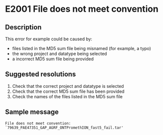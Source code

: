 # E2001	File does not meet convention

## Description

This error for example could be caused by:
* files listed in the MD5 sum file being misnamed (for example, a typo)
* the wrong project and datatype being selected
* a incorrect MD5 sum file being provided

## Suggested resolutions

1. Check that the correct project and datatype is selected
2. Check that the correct MD5 sum file has been provided
3. Check the names of the files listed in the MD5 sum file

## Sample message

```
File does not meet convention: `79639_PAE47351_GAP_AGRF_ONTPromethION_fast5_fail.tar'
```
